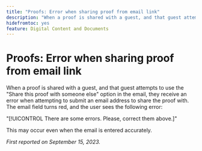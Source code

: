 ```yaml
---
title: "Proofs: Error when sharing proof from email link"
description: "When a proof is shared with a guest, and that guest attempts to use the Share this proof with someone else option in the email, they receive an error when attempting to submit an email address to share the proof with. The email field turns red, and the user sees an error."
hidefromtoc: yes
feature: Digital Content and Documents
---
```


# Proofs: Error when sharing proof from email link

When a proof is shared with a guest, and that guest attempts to use the "Share this proof with someone else" option in the email, they receive an error when attempting to submit an email address to share the proof with. The email field turns red, and the user sees the following error:  

"[!UICONTROL There are some errors. Please, correct them above.]"

This may occur even when the email is entered accurately.

_First reported on September 15, 2023._
